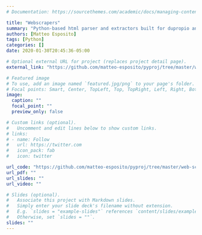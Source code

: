 ```yaml
---
# Documentation: https://sourcethemes.com/academic/docs/managing-content/

title: "Webscrapers"
summary: "Python-based html parser and extractors built for dupropio and remax real estate websites. bs4."
authors: [Matteo Esposito]
tags: [Python]
categories: []
date: 2020-01-30T20:45:36-05:00

# Optional external URL for project (replaces project detail page).
external_link: "https://github.com/matteo-esposito/pyproj/tree/master/web-scrapers"

# Featured image
# To use, add an image named `featured.jpg/png` to your page's folder.
# Focal points: Smart, Center, TopLeft, Top, TopRight, Left, Right, BottomLeft, Bottom, BottomRight.
image:
  caption: ""
  focal_point: ""
  preview_only: false

# Custom links (optional).
#   Uncomment and edit lines below to show custom links.
# links:
# - name: Follow
#   url: https://twitter.com
#   icon_pack: fab
#   icon: twitter

url_code: "https://github.com/matteo-esposito/pyproj/tree/master/web-scrapers"
url_pdf: ""
url_slides: ""
url_video: ""

# Slides (optional).
#   Associate this project with Markdown slides.
#   Simply enter your slide deck's filename without extension.
#   E.g. `slides = "example-slides"` references `content/slides/example-slides.md`.
#   Otherwise, set `slides = ""`.
slides: ""
---
```

